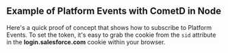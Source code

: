 ## Example of Platform Events with CometD in Node	

Here's a quick proof of concept that shows how to subscribe to Platform Events. To set the token, it's easy to grab the cookie from the `sid` attribute in the **login.salesforce.com** cookie within your browser.